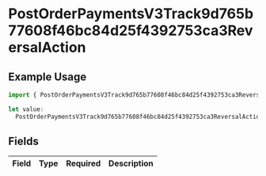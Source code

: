 # PostOrderPaymentsV3Track9d765b77608f46bc84d25f4392753ca3ReversalAction

## Example Usage

```typescript
import { PostOrderPaymentsV3Track9d765b77608f46bc84d25f4392753ca3ReversalAction } from "@dhaba/safepay-ts/models/operations";

let value:
  PostOrderPaymentsV3Track9d765b77608f46bc84d25f4392753ca3ReversalAction = {};
```

## Fields

| Field       | Type        | Required    | Description |
| ----------- | ----------- | ----------- | ----------- |